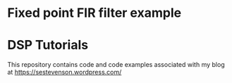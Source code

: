 # Fixed point FIR filter example
# DSP Tutorials
This repository contains code and code examples associated with my blog at https://sestevenson.wordpress.com/


